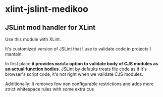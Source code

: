 # xlint-jslint-medikoo
## JSLint mod handler for XLint

Use this module with XLint.

It's customized version of JSLint that I use to validate code in projects I mantain.

In first place __it provides `module` option to validate body of CJS modules as an actual function bodies__. JSLint by defaults treats file code as if it's browser's script code, it's not right when we validate CJS modules.

Additionally: it removes few non configurable restrictions and adds more strict whitespace rules with some extra cus